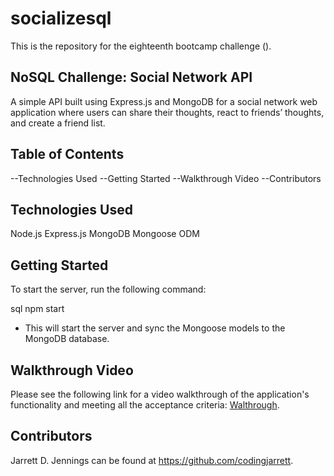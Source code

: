 # socializesql
This is the repository for the eighteenth bootcamp challenge ().

## NoSQL Challenge: Social Network API

A simple API built using Express.js and MongoDB for a social network web application where users can share their thoughts, react to friends’ thoughts, and create a friend list.

## Table of Contents
--Technologies Used
--Getting Started
--Walkthrough Video
--Contributors

## Technologies Used
Node.js
Express.js
MongoDB
Mongoose ODM

## Getting Started
To start the server, run the following command:

sql
npm start

* This will start the server and sync the Mongoose models to the MongoDB database.

## Walkthrough Video
Please see the following link for a video walkthrough of the application's functionality and meeting all the acceptance criteria: [Walthrough](https://drive.google.com/file/d/10XmqZcJ6jNWdV8xQiC9GuWEMg1jFV7WT/view?usp=sharing).

## Contributors
Jarrett D. Jennings can be found at https://github.com/codingjarrett.
